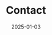 ---
title: Contact
date: 2025-01-03

type: landing

sections:
  - block: contact
    content:
      title: Contact
      text: |-
       We welcome undergraduate, master's, and PhD students who are interested in high-performance computing and computer architecture to   join our lab for research and mutual progress! Here, you will have access to the advanced National Supercomputing Center in Changsha platform and the opportunity to collaborate with top scholars from abroad. We are recruiting graduate and doctoral students for 2025. Please contact me via email.

      email: luohuizhang@hnu.edu.cn
      # phone: 888 888 88 88
      address:
        street: No. 2, Lushan South Road, Juzizhou Street, Yuelu District
        city: Changsha
        region: Hunan
        postcode: '410082'
        country: China
        country_code: CN
      coordinates:
        latitude: '28.1747'
        longitude: '112.9380'
      directions: Enter the Supercomputing Center Building 1 and go upstairs to room 522
      # office_hours:
      #   - 'Monday 10:00 to 13:00'
      #   - 'Wednesday 09:00 to 10:00'
      # appointment_url: 'https://calendly.com'
      # contact_links:
      #  - icon: comments
      #    icon_pack: fas
      #    name: Discuss on Forum
      #    link: 'https://discourse.gohugo.io'
    
      # Automatically link email and phone or display as text?
      autolink: true
    
      # Email form provider
      form:
        provider: netlify
        formspree:
          id:
        netlify:
          # Enable CAPTCHA challenge to reduce spam?
          captcha: false
    design:
      columns: '1'

  # - block: markdown
  #   content:
  #     title:
  #     subtitle: ''
  #     text:
  #   design:
  #     columns: '1'
  #     background:
  #       image: 
  #         filename: contact.jpg
  #         filters:
  #           brightness: 1
  #         parallax: false
  #         position: center
  #         size: cover
  #         text_color_light: true
  #     spacing:
  #       padding: ['15px', '0', '15px', '0']
  #     css_class: fullscreen
---